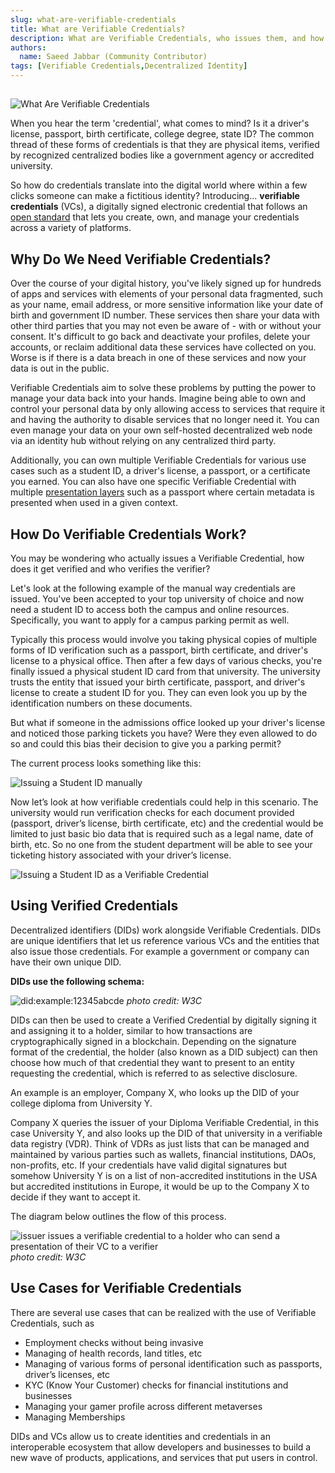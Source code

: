 ```yaml
---
slug: what-are-verifiable-credentials
title: What are Verifiable Credentials?
description: What are Verifiable Credentials, who issues them, and how do they get verified
authors:
  name: Saeed Jabbar (Community Contributor)
tags: [Verifiable Credentials,Decentralized Identity]
---
```


<head>
  <title>What are Verifiable Credentials?</title>
  <meta name="description" content="What are verifiable credentials, who issues them, and how do they get verified" />

  
  <meta property="og:url" content="https://developer.tbd.website/blog/what-are-verifiable-credentials" />
  <meta property="og:type" content="website" />
  <meta property="og:title" content="What are Verifiable Credentials?" />
  <meta property="og:description" content="What are verifiable credentials, who issues them, and how do they get verified" />
  <meta property="og:image" content="https://developer.tbd.website/assets/images/what_are_vcs_banner-1ec4bea6c245b62b76685a338d5f8d63.png" />


  <meta name="twitter:card" content="summary_large_image" />
  <meta property="twitter:domain" content="developer.tbd.website" />
  <meta property="twitter:url" content="https://developer.tbd.website/blog/what-are-verifiable-credentials" />
  <meta name="twitter:title" content="What are Verifiable Credentials?" />
  <meta name="twitter:description" content="What are Verifiable Credentials, who issues them, and how do they get verified" />
  <meta name="twitter:image" content="https://developer.tbd.website/assets/images/what_are_vcs_banner-1ec4bea6c245b62b76685a338d5f8d63.png" />
  <link rel="apple-touch-icon" href="https://developer.tbd.website/img/tbd-fav-icon-main.png" />
</head>

## 

![What Are Verifiable Credentials](/img/what_are_vcs_banner.png)

When you hear the term 'credential', what comes to mind? Is it a driver's license, passport,  birth certificate, college degree, state ID? The common thread of these forms of credentials is that they are physical items, verified by recognized centralized bodies like a government agency or accredited university.  

So how do credentials translate into the digital world where within a few clicks someone can make a fictitious identity? Introducing... **verifiable credentials** (VCs), a digitally signed electronic credential that follows an [open standard](https://www.w3.org/TR/vc-data-model/) that lets you create, own, and manage your credentials across a variety of platforms.

<!--truncate-->

## Why Do We Need Verifiable Credentials?

Over the course of your digital history, you've likely signed up for hundreds of apps and services with elements of your personal data fragmented, such as your name, email address, or more sensitive information like your date of birth and government ID number. These services then share your data with other third parties that you may not even be aware of - with or without your consent. It's difficult to go back and deactivate your profiles, delete your accounts, or reclaim additional data these services have collected on you. Worse is if there is a data breach in one of these services and now your data is out in the public.

Verifiable Credentials aim to solve these problems by putting the power to manage your data back into your hands. Imagine being able to own and control your personal data by only allowing access to services that require it and having the authority to disable services that no longer need it. You can even manage your data on your own self-hosted decentralized web node via an identity hub without relying on any centralized third party. 

Additionally, you can own multiple Verifiable Credentials for various use cases such as a student ID, a driver's license, a passport, or a certificate you earned. You can also have one specific Verifiable Credential with multiple [presentation layers](https://www.w3.org/TR/vc-data-model/#presentations) such as a passport where certain metadata is presented when used in a given context.

## How Do Verifiable Credentials Work?

You may be wondering who actually issues a Verifiable Credential, how does it get verified and who verifies the verifier? 

Let's look at the following example of the manual way credentials are issued. You've been accepted to your top university of choice and now need a student ID to access both the campus and online resources. Specifically, you want to apply for a campus parking permit as well. 

Typically this process would involve you taking physical copies of multiple forms of ID verification such as a passport, birth certificate, and driver's license to a physical office. Then after a few days of various checks, you're finally issued a physical student ID card from that university. The university trusts the entity that issued your birth certificate, passport, and driver's license to create a student ID for you. They can even look you up by the identification numbers on these documents. 

But what if someone in the admissions office looked up your driver's license and noticed those parking tickets you have? Were they even allowed to do so and could this bias their decision to give you a parking permit?

The current process looks something like this:

![Issuing a Student ID manually](/img/issue_student_id_manually.png)


Now let’s look at how verifiable credentials could help in this scenario. The university would run verification checks for each document provided (passport, driver’s license, birth certificate, etc) and the credential would be limited to just basic bio data that is required such as a legal name, date of birth, etc. So no one from the student department will be able to see your ticketing history associated with your driver’s license.

![Issuing a Student ID as a Verifiable Credential](/img/issue_vc_for_student_id.png)


## Using Verified Credentials 

Decentralized identifiers (DIDs) work alongside Verifiable Credentials. DIDs are unique identifiers that let us reference various VCs and the entities that also issue those credentials. For example a government or company can have their own unique DID. 

**DIDs use the following schema:**

![did:example:12345abcde](/img/did-format.png) 
*photo credit: W3C*

DIDs can then be used to create a Verified Credential by digitally signing it and assigning it to a holder, similar to how transactions are cryptographically signed in a blockchain. Depending on the signature format of the credential, the holder (also known as a DID subject) can then choose how much of that credential they want to present to an entity requesting the credential, which is referred to as selective disclosure. 

An example is an employer, Company X, who looks up the DID of your college diploma from University Y. 

Company X queries the issuer of your Diploma Verifiable Credential, in this case University Y, and also looks up the DID of that university in a verifiable data registry (VDR). Think of VDRs as just lists that can be managed and maintained by various parties such as wallets, financial institutions, DAOs, non-profits, etc. If your credentials have valid digital signatures but somehow University Y is on a list of non-accredited institutions in the USA but accredited institutions in Europe, it would be up to the Company X to decide if they want to accept it.

The diagram below outlines the flow of this process.

![issuer issues a verifiable credential to a holder who can send a presentation of their VC to a verifier](/img/vc_ecosystem.svg)
*photo credit: W3C*


## Use Cases for Verifiable Credentials

There are several use cases that can be realized with the use of Verifiable Credentials, such as

- Employment checks without being invasive 
- Managing of health records, land titles, etc
- Managing of various forms of personal identification such as passports, driver’s licenses, etc 
- KYC (Know Your Customer) checks for financial institutions and businesses
- Managing your gamer profile across different metaverses
- Managing Memberships

DIDs and VCs allow us to create identities and credentials in an interoperable ecosystem that allow developers and businesses to build a new wave of products, applications, and services that put users in control.

